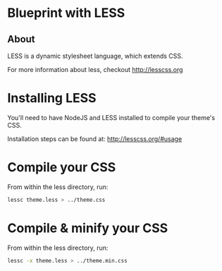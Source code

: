 # Blueprint with LESS


## About

LESS is a dynamic stylesheet language, which extends CSS.

For more information about less, checkout  http://lesscss.org


# Installing LESS

You'll need to have NodeJS and LESS installed to compile your theme's CSS.

Installation steps can be found at: http://lesscss.org/#usage



# Compile your CSS

From within the less directory, run:

```bash
lessc theme.less > ../theme.css
```



# Compile & minify your CSS

From within the less directory, run:

```bash
lessc -x theme.less > ../theme.min.css
```

